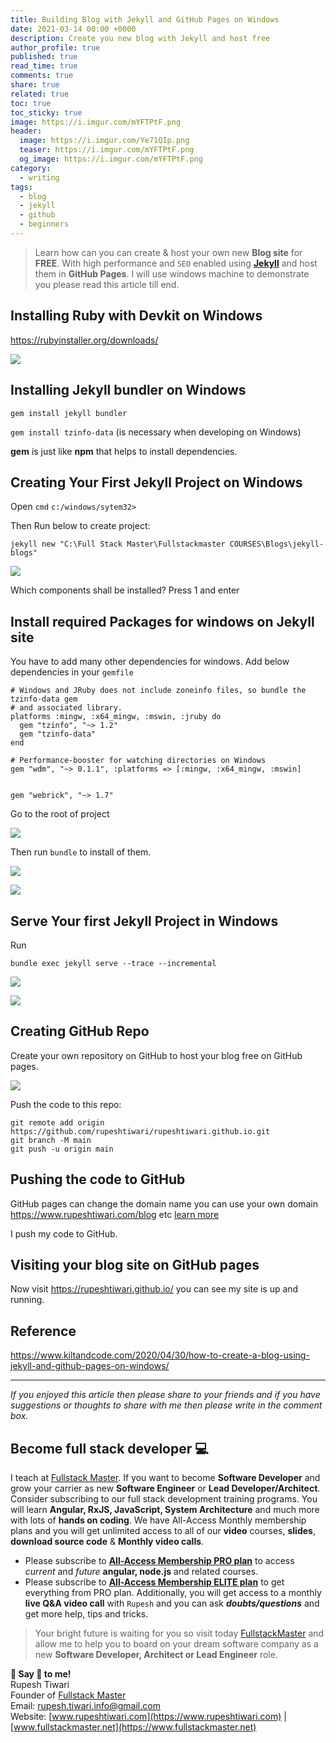 ```yaml
---
title: Building Blog with Jekyll and GitHub Pages on Windows
date: 2021-03-14 00:00 +0000
description: Create you new blog with Jekyll and host free
author_profile: true
published: true
read_time: true
comments: true
share: true
related: true
toc: true
toc_sticky: true
image: https://i.imgur.com/mYFTPtF.png
header:
  image: https://i.imgur.com/Ye71QIp.png
  teaser: https://i.imgur.com/mYFTPtF.png
  og_image: https://i.imgur.com/mYFTPtF.png
category:
  - writing
tags:
  - blog
  - jekyll
  - github
  - beginners
---
```


> Learn how can you can create & host your own new **Blog site** for **FREE**. With high performance and `SEO` enabled using **[Jekyll](https://jekyllrb.com/)** and host them in **GitHub Pages**. I will use windows machine to demonstrate you please read this article till end.

## Installing Ruby with Devkit on Windows

https://rubyinstaller.org/downloads/

![](https://i.imgur.com/ldk9724.png)

## Installing Jekyll bundler on Windows

`gem install jekyll bundler`

`gem install tzinfo-data` (is necessary when developing on Windows)

**gem** is just like **npm** that helps to install dependencies.

## Creating Your First Jekyll Project on Windows

Open `cmd` `c:/windows/sytem32>`

Then Run below to create project:

`jekyll new "C:\Full Stack Master\Fullstackmaster COURSES\Blogs\jekyll-blogs"`

![](https://i.imgur.com/EJW62B1.png)

Which components shall be installed? Press 1 and enter

## Install required Packages for windows on Jekyll site

You have to add many other dependencies for windows. Add below dependencies in your `gemfile`

```yaml=
# Windows and JRuby does not include zoneinfo files, so bundle the tzinfo-data gem
# and associated library.
platforms :mingw, :x64_mingw, :mswin, :jruby do
  gem "tzinfo", "~> 1.2"
  gem "tzinfo-data"
end

# Performance-booster for watching directories on Windows
gem "wdm", "~> 0.1.1", :platforms => [:mingw, :x64_mingw, :mswin]


gem "webrick", "~> 1.7"
```

Go to the root of project

![](https://i.imgur.com/P6DonCd.png)

Then run `bundle` to install of them.

![](https://i.imgur.com/MYOmUVx.png)

![](https://i.imgur.com/tZsN6vu.png)

## Serve Your first Jekyll Project in Windows

Run

`bundle exec jekyll serve --trace --incremental`

![](https://i.imgur.com/EoWhKK5.png)

![](https://i.imgur.com/UVBr3YH.png)

## Creating GitHub Repo

Create your own repository on GitHub to host your blog free on GitHub pages.

![](https://i.imgur.com/usS9Z85.png)

Push the code to this repo:

```shell=
git remote add origin https://github.com/rupeshtiwari/rupeshtiwari.github.io.git
git branch -M main
git push -u origin main
```

## Pushing the code to GitHub

GitHub pages can change the domain name you can use your own domain https://www.rupeshtiwari.com/blog etc [learn more](https://docs.github.com/en/github/working-with-github-pages/configuring-a-custom-domain-for-your-github-pages-site)

I push my code to GitHub.

## Visiting your blog site on GitHub pages

Now visit https://rupeshtiwari.github.io/ you can see my site is up and running.

## Reference

https://www.kiltandcode.com/2020/04/30/how-to-create-a-blog-using-jekyll-and-github-pages-on-windows/

---

_If you enjoyed this article then please share to your friends and if you have suggestions or thoughts to share with me then please write in the comment box._

## Become full stack developer 💻

I teach at [Fullstack Master](https://www.fullstackmaster.net). If you want to become **Software Developer** and grow your carrier as new **Software Engineer** or **Lead Developer/Architect**. Consider subscribing to our full stack development training programs. You will learn **Angular, RxJS, JavaScript, System Architecture** and much more with lots of **hands on coding**. We have All-Access Monthly membership plans and you will get unlimited access to all of our **video** courses, **slides**, **download source code** & **Monthly video calls**.

- Please subscribe to **[All-Access Membership PRO plan](https://www.fullstackmaster.net/pro)** to access _current_ and _future_ **angular, node.js** and related courses.
- Please subscribe to **[All-Access Membership ELITE plan](https://www.fullstackmaster.net/elite)** to get everything from PRO plan. Additionally, you will get access to a monthly **live Q&A video call** with `Rupesh` and you can ask **_doubts/questions_** and get more help, tips and tricks.

> Your bright future is waiting for you so visit today [FullstackMaster](www.fullstackmaster.net) and allow me to help you to board on your dream software company as a new **Software Developer, Architect or Lead Engineer** role.

**💖 Say 👋 to me!**
<br>Rupesh Tiwari
<br>Founder of [Fullstack Master](https://www.fullstackmaster.net)
<br>Email: <a href="mailto:rupesh.tiwari.info@gmail.com?subject=Hi">rupesh.tiwari.info@gmail.com</a>
<br>Website: [www.rupeshtiwari.com](https://www.rupeshtiwari.com) | [www.fullstackmaster.net](https://www.fullstackmaster.net)
